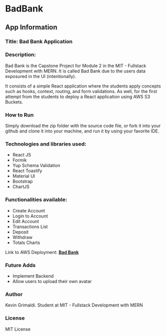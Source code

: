 # BadBank

## App Information

### Title: Bad Bank Application

### Description:

Bad Bank is the Capstone Project for Module 2 in the MIT - Fullstack Development with MERN. It is called Bad Bank due to the users data exposured in the UI (intentionally).

It consists of a simple React application where the students apply concepts such as hooks, context, routing, and form validations. As well, for the first attempt from the students to deploy a React application using AWS S3 Buckets.

### How to Run

Simply download the zip folder with the source code file, or fork it into your github and clone it into your machine, and run it by using your favorite IDE.

### Technologies and libraries used:

- React JS
- Formik
- Yup Schema Validation
- React Toastify
- Material UI
- Bootstrap
- ChartJS

### Functionalities available:

- Create Account
- Login to Account
- Edit Account
- Transactions List
- Deposit
- Withdraw
- Totals Charts

Link to AWS Deployment: **[Bad Bank](http://kevin-grimaldibankingapplication.s3-website-us-east-1.amazonaws.com/)**

### Future Adds

- Implement Backend
- Allow users to upload their own avatar

### Author

Kevin Grimaldi.
Student at MIT - Fullstack Development with MERN

### License

MIT License
